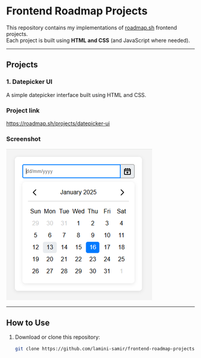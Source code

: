# Frontend Roadmap Projects

This repository contains my implementations of [roadmap.sh](https://roadmap.sh) frontend projects.  
Each project is built using **HTML and CSS** (and JavaScript where needed).

---

## Projects

### 1. Datepicker UI
A simple datepicker interface built using HTML and CSS.  

### Project link
https://roadmap.sh/projects/datepicker-ui

### Screenshot
![Datepicker Preview](Datepicker%20UI/screenshot.png)



---

## How to Use
1. Download or clone this repository:  
   ```bash
   git clone https://github.com/lamini-samir/frontend-roadmap-projects.git



